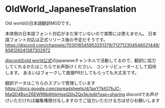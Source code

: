 # OldWorld_JapaneseTranslation

Old worldの日本語翻訳MODです。

本体側の日本語フォント対応がまだ来ていないので実際には使えません。
日本語フォント対応は正式リリース後の予定だそうです。
https://discord.com/channels/703016545953251379/712712304546021448/858129241387302972

[discordのold world公式](https://discord.gg/MGKFes3UM9)のjapaneseチャンネルで活動してるので、翻訳に協力してくれるかたはこちらでお声掛けください。
コントリビューターとして招待します。
あるいはフォークして直接PRだしてもらっても大丈夫です。

翻訳データはこちらのスプシで管理しています
https://docs.google.com/spreadsheets/d/1axY7ktG7bJC-MaQD4BsnZ6EWRRb6thkHoeQSlsZQx5k/edit?usp=sharing
discordでお声がけいただければ編集権限付与しますのでご協力いただける方はぜひお願いします
